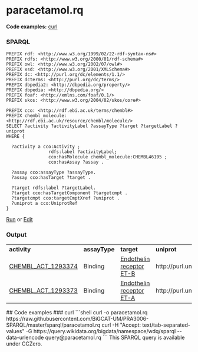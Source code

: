 # paracetamol.rq
**Code examples:** [curl](#curl)
### SPARQL
```sparql
PREFIX rdf: <http://www.w3.org/1999/02/22-rdf-syntax-ns#>
PREFIX rdfs: <http://www.w3.org/2000/01/rdf-schema#>
PREFIX owl: <http://www.w3.org/2002/07/owl#>
PREFIX xsd: <http://www.w3.org/2001/XMLSchema#>
PREFIX dc: <http://purl.org/dc/elements/1.1/>
PREFIX dcterms: <http://purl.org/dc/terms/>
PREFIX dbpedia2: <http://dbpedia.org/property/>
PREFIX dbpedia: <http://dbpedia.org/>
PREFIX foaf: <http://xmlns.com/foaf/0.1/>
PREFIX skos: <http://www.w3.org/2004/02/skos/core#>

PREFIX cco: <http://rdf.ebi.ac.uk/terms/chembl#>
PREFIX chembl_molecule: <http://rdf.ebi.ac.uk/resource/chembl/molecule/>
SELECT ?activity ?activityLabel ?assayType ?target ?targetLabel ?uniprot
WHERE {

  ?activity a cco:Activity ;
                rdfs:label ?activityLabel;
                cco:hasMolecule chembl_molecule:CHEMBL46195 ;
                cco:hasAssay ?assay .

  ?assay cco:assayType ?assayType.
  ?assay cco:hasTarget ?target .
  
  ?target rdfs:label ?targetLabel.
  ?target cco:hasTargetComponent ?targetcmpt .
  ?targetcmpt cco:targetCmptXref ?uniprot .
  ?uniprot a cco:UniprotRef
}
```
[Run](https://chemblmirror.rdf.bigcat-bioinformatics.org/sparql/?query=PREFIX%20rdf%3A%20%3Chttp%3A%2F%2Fwww.w3.org%2F1999%2F02%2F22-rdf-syntax-ns%23%3E%0APREFIX%20rdfs%3A%20%3Chttp%3A%2F%2Fwww.w3.org%2F2000%2F01%2Frdf-schema%23%3E%0APREFIX%20owl%3A%20%3Chttp%3A%2F%2Fwww.w3.org%2F2002%2F07%2Fowl%23%3E%0APREFIX%20xsd%3A%20%3Chttp%3A%2F%2Fwww.w3.org%2F2001%2FXMLSchema%23%3E%0APREFIX%20dc%3A%20%3Chttp%3A%2F%2Fpurl.org%2Fdc%2Felements%2F1.1%2F%3E%0APREFIX%20dcterms%3A%20%3Chttp%3A%2F%2Fpurl.org%2Fdc%2Fterms%2F%3E%0APREFIX%20dbpedia2%3A%20%3Chttp%3A%2F%2Fdbpedia.org%2Fproperty%2F%3E%0APREFIX%20dbpedia%3A%20%3Chttp%3A%2F%2Fdbpedia.org%2F%3E%0APREFIX%20foaf%3A%20%3Chttp%3A%2F%2Fxmlns.com%2Ffoaf%2F0.1%2F%3E%0APREFIX%20skos%3A%20%3Chttp%3A%2F%2Fwww.w3.org%2F2004%2F02%2Fskos%2Fcore%23%3E%0A%0APREFIX%20cco%3A%20%3Chttp%3A%2F%2Frdf.ebi.ac.uk%2Fterms%2Fchembl%23%3E%0APREFIX%20chembl_molecule%3A%20%3Chttp%3A%2F%2Frdf.ebi.ac.uk%2Fresource%2Fchembl%2Fmolecule%2F%3E%0ASELECT%20%3Factivity%20%3FactivityLabel%20%3FassayType%20%3Ftarget%20%3FtargetLabel%20%3Funiprot%0AWHERE%20%7B%0A%0A%20%20%3Factivity%20a%20cco%3AActivity%20%3B%0A%20%20%20%20%20%20%20%20%20%20%20%20%20%20%20%20rdfs%3Alabel%20%3FactivityLabel%3B%0A%20%20%20%20%20%20%20%20%20%20%20%20%20%20%20%20cco%3AhasMolecule%20chembl_molecule%3ACHEMBL46195%20%3B%0A%20%20%20%20%20%20%20%20%20%20%20%20%20%20%20%20cco%3AhasAssay%20%3Fassay%20.%0A%0A%20%20%3Fassay%20cco%3AassayType%20%3FassayType.%0A%20%20%3Fassay%20cco%3AhasTarget%20%3Ftarget%20.%0A%20%20%0A%20%20%3Ftarget%20rdfs%3Alabel%20%3FtargetLabel.%0A%20%20%3Ftarget%20cco%3AhasTargetComponent%20%3Ftargetcmpt%20.%0A%20%20%3Ftargetcmpt%20cco%3AtargetCmptXref%20%3Funiprot%20.%0A%20%20%3Funiprot%20a%20cco%3AUniprotRef%0A%7D%0A) or [Edit](https://chemblmirror.rdf.bigcat-bioinformatics.org/?q=PREFIX%20rdf%3A%20%3Chttp%3A%2F%2Fwww.w3.org%2F1999%2F02%2F22-rdf-syntax-ns%23%3E%0APREFIX%20rdfs%3A%20%3Chttp%3A%2F%2Fwww.w3.org%2F2000%2F01%2Frdf-schema%23%3E%0APREFIX%20owl%3A%20%3Chttp%3A%2F%2Fwww.w3.org%2F2002%2F07%2Fowl%23%3E%0APREFIX%20xsd%3A%20%3Chttp%3A%2F%2Fwww.w3.org%2F2001%2FXMLSchema%23%3E%0APREFIX%20dc%3A%20%3Chttp%3A%2F%2Fpurl.org%2Fdc%2Felements%2F1.1%2F%3E%0APREFIX%20dcterms%3A%20%3Chttp%3A%2F%2Fpurl.org%2Fdc%2Fterms%2F%3E%0APREFIX%20dbpedia2%3A%20%3Chttp%3A%2F%2Fdbpedia.org%2Fproperty%2F%3E%0APREFIX%20dbpedia%3A%20%3Chttp%3A%2F%2Fdbpedia.org%2F%3E%0APREFIX%20foaf%3A%20%3Chttp%3A%2F%2Fxmlns.com%2Ffoaf%2F0.1%2F%3E%0APREFIX%20skos%3A%20%3Chttp%3A%2F%2Fwww.w3.org%2F2004%2F02%2Fskos%2Fcore%23%3E%0A%0APREFIX%20cco%3A%20%3Chttp%3A%2F%2Frdf.ebi.ac.uk%2Fterms%2Fchembl%23%3E%0APREFIX%20chembl_molecule%3A%20%3Chttp%3A%2F%2Frdf.ebi.ac.uk%2Fresource%2Fchembl%2Fmolecule%2F%3E%0ASELECT%20%3Factivity%20%3FactivityLabel%20%3FassayType%20%3Ftarget%20%3FtargetLabel%20%3Funiprot%0AWHERE%20%7B%0A%0A%20%20%3Factivity%20a%20cco%3AActivity%20%3B%0A%20%20%20%20%20%20%20%20%20%20%20%20%20%20%20%20rdfs%3Alabel%20%3FactivityLabel%3B%0A%20%20%20%20%20%20%20%20%20%20%20%20%20%20%20%20cco%3AhasMolecule%20chembl_molecule%3ACHEMBL46195%20%3B%0A%20%20%20%20%20%20%20%20%20%20%20%20%20%20%20%20cco%3AhasAssay%20%3Fassay%20.%0A%0A%20%20%3Fassay%20cco%3AassayType%20%3FassayType.%0A%20%20%3Fassay%20cco%3AhasTarget%20%3Ftarget%20.%0A%20%20%0A%20%20%3Ftarget%20rdfs%3Alabel%20%3FtargetLabel.%0A%20%20%3Ftarget%20cco%3AhasTargetComponent%20%3Ftargetcmpt%20.%0A%20%20%3Ftargetcmpt%20cco%3AtargetCmptXref%20%3Funiprot%20.%0A%20%20%3Funiprot%20a%20cco%3AUniprotRef%0A%7D%0A)


### Output
<!-- https://chemblmirror.rdf.bigcat-bioinformatics.org/sparql -->
<table>
  <tr>
    <td><b>activity</b></td>
    <td><b>assayType</b></td>
    <td><b>target</b></td>
    <td><b>uniprot</b></td>
  </tr>
  <tr>
    <td><a href="http://rdf.ebi.ac.uk/resource/chembl/activity/CHEMBL_ACT_1293374">CHEMBL_ACT_1293374</a></td>
    <td>Binding</td>
    <td><a href="http://rdf.ebi.ac.uk/resource/chembl/target/CHEMBL1785">Endothelin receptor ET-B</a></td>
    <td>http://purl.uniprot.org/uniprot/P24530</td>
  </tr>
  <tr>
    <td><a href="http://rdf.ebi.ac.uk/resource/chembl/activity/CHEMBL_ACT_1293373">CHEMBL_ACT_1293373</a></td>
    <td>Binding</td>
    <td><a href="http://rdf.ebi.ac.uk/resource/chembl/target/CHEMBL252">Endothelin receptor ET-A</a></td>
    <td>http://purl.uniprot.org/uniprot/P25101</td>
  </tr>
</table>
## Code examples
### curl
```shell
curl -o paracetamol.rq https://raw.githubusercontent.com/BiGCAT-UM/PRA3006-SPARQL/master/sparql/paracetamol.rq
curl -H "Accept: text/tab-separated-values" -G https://query.wikidata.org/bigdata/namespace/wdq/sparql --data-urlencode query@paracetamol.rq
```
This SPARQL query is available under CCZero.
